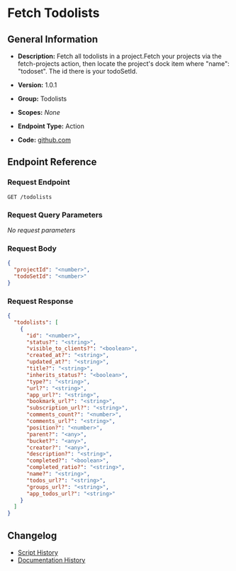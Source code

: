 <!-- BEGIN GENERATED CONTENT -->
# Fetch Todolists

## General Information

- **Description:** Fetch all todolists in a project.Fetch your projects via the fetch-projects action, then locate the project's dock item where "name": "todoset". The id there is your todoSetId.

- **Version:** 1.0.1
- **Group:** Todolists
- **Scopes:** _None_
- **Endpoint Type:** Action
- **Code:** [github.com](https://github.com/NangoHQ/integration-templates/tree/main/integrations/basecamp/actions/fetch-todolists.ts)


## Endpoint Reference

### Request Endpoint

`GET /todolists`

### Request Query Parameters

_No request parameters_

### Request Body

```json
{
  "projectId": "<number>",
  "todoSetId": "<number>"
}
```

### Request Response

```json
{
  "todolists": [
    {
      "id": "<number>",
      "status?": "<string>",
      "visible_to_clients?": "<boolean>",
      "created_at?": "<string>",
      "updated_at?": "<string>",
      "title?": "<string>",
      "inherits_status?": "<boolean>",
      "type?": "<string>",
      "url?": "<string>",
      "app_url?": "<string>",
      "bookmark_url?": "<string>",
      "subscription_url?": "<string>",
      "comments_count?": "<number>",
      "comments_url?": "<string>",
      "position?": "<number>",
      "parent?": "<any>",
      "bucket?": "<any>",
      "creator?": "<any>",
      "description?": "<string>",
      "completed?": "<boolean>",
      "completed_ratio?": "<string>",
      "name?": "<string>",
      "todos_url?": "<string>",
      "groups_url?": "<string>",
      "app_todos_url?": "<string>"
    }
  ]
}
```

## Changelog

- [Script History](https://github.com/NangoHQ/integration-templates/commits/main/integrations/basecamp/actions/fetch-todolists.ts)
- [Documentation History](https://github.com/NangoHQ/integration-templates/commits/main/integrations/basecamp/actions/fetch-todolists.md)

<!-- END  GENERATED CONTENT -->

